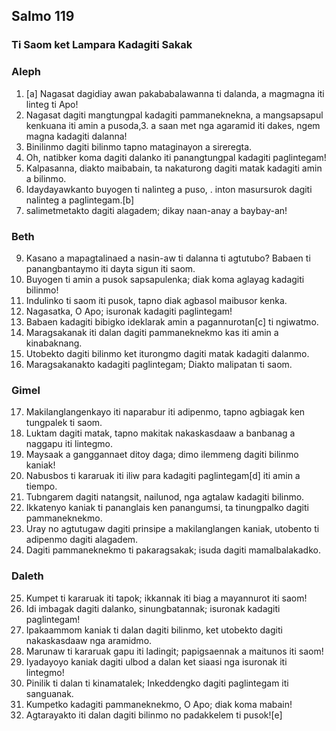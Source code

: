 Salmo 119
---------

### Ti Saom ket Lampara Kadagiti Sakak

### Aleph

1. [a] Nagasat dagidiay awan pakababalawanna ti dalanda, a magmagna iti linteg ti Apo!
2. Nagasat dagiti mangtungpal kadagiti pammaneknekna, a mangsapsapul kenkuana iti amin a pusoda,3. a saan met nga agaramid iti dakes, ngem magna kadagiti dalanna!
4. Binilinmo dagiti bilinmo
   tapno mataginayon a sireregta.
5. Oh, natibker koma dagiti dalanko
   iti panangtungpal kadagiti paglintegam!
6. Kalpasanna, diakto maibabain, ta nakaturong dagiti matak kadagiti amin a bilinmo.
7. Idaydayawkanto buyogen ti nalinteg a puso, .
   inton masursurok dagiti nalinteg a paglintegam.[b]
8. salimetmetakto dagiti alagadem;
   dikay naan-anay a baybay-an!

### Beth

9. Kasano a mapagtalinaed a nasin-aw ti dalanna ti agtutubo?
   Babaen ti panangbantaymo iti dayta sigun iti saom.
10. Buyogen ti amin a pusok sapsapulenka;
    diak koma aglayag kadagiti bilinmo!
11. Indulinko ti saom iti pusok, tapno diak agbasol maibusor kenka.
12. Nagasatka, O Apo;
    isuronak kadagiti paglintegam!
13. Babaen kadagiti bibigko ideklarak
    amin a pagannurotan[c] ti ngiwatmo.
14. Maragsakanak iti dalan dagiti pammaneknekmo
    kas iti amin a kinabaknang.
15. Utobekto dagiti bilinmo
    ket iturongmo dagiti matak kadagiti dalanmo.
16. Maragsakanakto kadagiti paglintegam;
    Diakto malipatan ti saom.

### Gimel

17. Makilanglangenkayo iti naparabur iti adipenmo, tapno agbiagak ken tungpalek ti saom.
18. Luktam dagiti matak, tapno makitak
    nakaskasdaaw a banbanag a naggapu iti lintegmo.
19. Maysaak a ganggannaet ditoy daga;
    dimo ilemmeng dagiti bilinmo kaniak!
20. Nabusbos ti kararuak iti iliw
    para kadagiti paglintegam[d] iti amin a tiempo.
21. Tubngarem dagiti natangsit, nailunod, nga agtalaw kadagiti bilinmo.
22. Ikkatenyo kaniak ti pananglais ken panangumsi, ta tinungpalko dagiti pammaneknekmo.
23. Uray no agtutugaw dagiti prinsipe a makilanglangen kaniak, utobento ti adipenmo dagiti alagadem.
24. Dagiti pammaneknekmo ti pakaragsakak;
    isuda dagiti mamalbalakadko.

### Daleth

25. Kumpet ti kararuak iti tapok;
    ikkannak iti biag a mayannurot iti saom!
26. Idi imbagak dagiti dalanko, sinungbatannak;
    isuronak kadagiti paglintegam!
27. Ipakaammom kaniak ti dalan dagiti bilinmo, ket utobekto dagiti nakaskasdaaw nga aramidmo.
28. Marunaw ti kararuak gapu iti ladingit;
    papigsaennak a maitunos iti saom!
29. Iyadayoyo kaniak dagiti ulbod a dalan
    ket siaasi nga isuronak iti lintegmo!
30. Pinilik ti dalan ti kinamatalek;
    Inkeddengko dagiti paglintegam iti sanguanak.
31. Kumpetko kadagiti pammaneknekmo, O Apo;
    diak koma mabain!
32. Agtarayakto iti dalan dagiti bilinmo
    no padakkelem ti pusok![e]